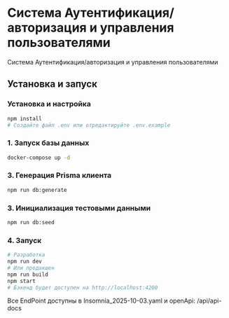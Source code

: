 # Система Аутентификация/авторизация и управления пользователями

Система Аутентификация/авторизация и управления пользователями

## Установка и запуск

### Установка и настройка
```bash
npm install
# Создайте файл .env или отредактируйте .env.example
```

### 1. Запуск базы данных
```bash
docker-compose up -d
```

### 3. Генерация Prisma клиента
```bash
npm run db:generate
```

### 3. Инициализация тестовыми данными
```bash
npm run db:seed
```

### 4. Запуск
```bash
# Разработка
npm run dev
# Или продакшен
npm run build
npm start
# Бэкенд будет доступен на http://localhost:4200
```

Все EndPoint доступны в Insomnia_2025-10-03.yaml и openApi: /api/api-docs
